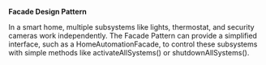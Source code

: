 **Facade Design Pattern**

In a smart home, multiple subsystems like lights, thermostat, and security cameras work independently. The Facade Pattern can provide a simplified interface, such as a HomeAutomationFacade, to control these subsystems with simple methods like activateAllSystems() or shutdownAllSystems().